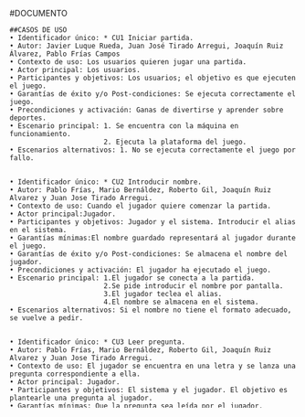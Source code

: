 #DOCUMENTO
  
	##CASOS DE USO
	• Identificador único: * CU1 Iniciar partida.
	• Autor: Javier Luque Rueda, Juan José Tirado Arregui, Joaquín Ruiz Álvarez, Pablo Frías Campos
	• Contexto de uso: Los usuarios quieren jugar una partida.
	• Actor principal: Los usuarios.
	• Participantes y objetivos: Los usuarios; el objetivo es que ejecuten el juego.
	• Garantías de éxito y/o Post-condiciones: Se ejecuta correctamente el juego.
	• Precondiciones y activación: Ganas de divertirse y aprender sobre deportes.
	• Escenario principal: 1. Se encuentra con la máquina en funcionamiento.
	                       2. Ejecuta la plataforma del juego.
	• Escenarios alternativos: 1. No se ejecuta correctamente el juego por fallo.


	• Identificador único: * CU2 Introducir nombre.
	• Autor: Pablo Frías, Mario Bernáldez, Roberto Gil, Joaquín Ruiz Alvarez y Juan Jose Tirado Arregui.
	• Contexto de uso: Cuando el jugador quiere comenzar la partida.
	• Actor principal:Jugador.
	• Participantes y objetivos: Jugador y el sistema. Introducir el alias en el sistema.
	• Garantías mínimas:El nombre guardado representará al jugador durante el juego.
	• Garantías de éxito y/o Post-condiciones: Se almacena el nombre del jugador.
	• Precondiciones y activación: El jugador ha ejecutado el juego.
	• Escenario principal: 1.El jugador se conecta a la partida.
						   2.Se pide introducir el nombre por pantalla.
						   3.El jugador teclea el alias.
						   4.El nombre se almacena en el sistema.
	• Escenarios alternativos: Si el nombre no tiene el formato adecuado, se vuelve a pedir.
	

	• Identificador único: * CU3 Leer pregunta.
	• Autor: Pablo Frías, Mario Bernáldez, Roberto Gil, Joaquín Ruiz Alvarez y Juan Jose Tirado Arregui.
	• Contexto de uso: El jugador se encuentra en una letra y se lanza una pregunta correspondiente a ella.
	• Actor principal: Jugador.
	• Participantes y objetivos: El sistema y el jugador. El objetivo es plantearle una pregunta al jugador.
	• Garantías mínimas: Que la pregunta sea leída por el jugador.
	• Garantías de éxito y/o Post-condiciones: Que se muestre la pregunta correctamente.
	• Precondiciones y activación: Que se haya comenzado el juego y estar en una ronda de la partida.
	• Escenario principal: 1.El jugador se encuentra en la partida.
						   2.Al jugador le toca contestar una letra.
						   3.El sistema elige aleatoriamente en la base de datos una pregunta de esa letra.
						   4.El sitema manda la pregunta.
	• Escenarios alternativos:
	
	
	• Identificador único: * CU4 Responder pregunta.
	• Autor: Pablo Frías, Mario Bernáldez, Roberto Gil, Carlos Pino Padilla, Joaquín Ruiz Alvarez y Juan Jose Tirado Arregui.
	• Contexto de uso: El jugador se encuentra con una pregunta de una letra.
	• Actor principal: Jugador.
	• Participantes y objetivos: El sistema y el jugador. El objetivo es responder la pregunta lanzada.
	• Garantías mínimas: Que se pida por teclado introducir la respuesta.
	• Garantías de éxito y/o Post-condiciones: Que el jugador responda la pregunta.
	• Precondiciones y activación: Que se haya comenzado el juego y el jugador haya visto mostrada la pregunta por pantalla.
	• Escenario principal: 1.El jugador se encuentra en la partida.
						   2.El sistema lanza una pregunta y el jugador la lee.
						   3.El sistema pide introducir por teclado la respuesta.
						   4.El jugador responde la pregunta.
	• Escenarios alternativos: 1. El jugador se encuentra en la partida.
							   2. El sistema lanza una pregunta y el jugador la lee.
							   3. El sistema pide introducir por teclado la respuesta.
							   4. Pasa el tiempo sin responder.
	
	
	• Identificador único: * CU5 Consultar validez de la respuesta.
	• Autor: Pablo Frías, Mario Bernáldez y Roberto Gil
	• Contexto de uso: El jugador acaba de responder una pregunta.
	• Actor principal: Jugador.
	• Participantes y objetivos: El sistema y el jugador. El objetivo es saber por el jugador si la pregunta es correcta o no. 
	• Garantías de éxito y/o Post-condiciones: Que se muestre por pantalla "CORRECTO" o "INCORRECTO".
	• Precondiciones y activación: El jugador ha respondido a una pregunta.
	• Escenario principal: 1. El jugador se encuentra en la partida.
						   2. El jugador ha respondido una pregunta.
						   3. El sistema comprueba en la base de datos que la respuesta es correcta.
						   4. El sistema muestra por pantalla la corrección.
	• Escenarios alternativos: Si no ha respondido dentro del tiempo, se muestra por pantalla "TIEMPO".
	
	
	• Identificador único: * CU6 Ver solución.
	• Autor: Pablo Frías, Mario Bernáldez, Roberto Gil, Carlos Pino Padilla, Joaquín Ruiz Alvarez y Juan Jose Tirado Arregui.
	• Contexto de uso: El jugador ha fallado el rebote.
	• Actor principal: El jugador
	• Participantes y objetivos: El sistema y los dos jugadores. El objetivo es saber la pregunta fallada.
	• Garantías de éxito y/o Post-condiciones: Que se muestre por pantalla la respuesta.
	• Precondiciones y activación: Que hayan fallado ambos jugadores la pregunta.
	• Escenario principal: 1. El jugador se encuentra en la partida
						   2. El jugador se encuentra en una ronda.
						   3. El jugador recibe el rebote
						   4. El rebote es fallado.
						   5. El sistema busca en la base de datos la respuesta.
						   6. El sistema muestra por pantalla la palabra.
	• Escenarios alternativos: Si el primer jugador en responder acierta acierta el rebote, no hace falta que muestre nada.								
							
	• Identificador único: * CU7 Ver puntuación.
	• Autor: Pablo Frías, Mario Bernáldez y Roberto Gil
	• Contexto de uso: El  jugador podrá saber en todo momento su puntuación actual.
	• Actor principal: El jugador.
	• Participantes y objetivos: EL sistema y el jugador; el objetivo es mostrar la puntuación del jugador. 
	• Garantías de éxito y/o Post-condiciones: Se muestra en pantalla la puntuación del jugador actualizada.
	• Precondiciones y activación: Que la partida haya empezado.
	• Escenario principal: 1. El jugador se encuentra en la partida.
			       2. El sistema lleva un recuento del número de puntos obtenidos. 
			       3. El sistema imprime por pantalla la puntuación del jugador.	
	• Escenarios alternativos:
		

	• Identificador único:  * CU8 Ver resultado final.
	• Autor: Pablo Frías, Mario Bernáldez y Roberto Gil
	• Contexto de uso: Al terminar la partida se mostrará el resultado de la partida.
	• Actor principal: El jugador.
	• Participantes y objetivos: El sistema y el jugador; el objetivo es informar a los jugadores del resultado de la partida.
	• Garantías de éxito y/o Post-condiciones: Se mostrará por pantalla el resultado.
	• Precondiciones y activación: Se deben haber completado todas las rondas.
	• Escenario principal: 1. Acaban las rondas.
	                       2. El sistema muestra el resultado final.
	• Escenarios alternativos: No se acaba la partida por abandono de la plataforma.

	
	• Identificador único:  * CU9 Consultar tiempo.
	• Autor: Javier Luque Rueda, Juan José Tirado Arregui, Joaquín Ruiz Álvarez, Pablo Frías Campos
	• Contexto de uso: Se está respondiendo una pregunta de una ronda.
	• Actor principal: El jugador.
	• Participantes y objetivos: El sistema y el jugador; el objetivo del jugador es saber el tiempo que le queda para responder.
	• Garantías de éxito y/o Post-condiciones: 
	• Precondiciones y activación: Se ha lanzado la pregunta.
	• Escenario principal: 1. El jugador se encuentra en partida.
	                       2. Durante una ronda se informa del tiempo que le queda.
	• Escenarios alternativos: 


	Identificador único:  * CU10 Consultar rebote.
	• Autor: Javier Luque Rueda, Juan José Tirado Arregui, Joaquín Ruiz Álvarez, Pablo Frías Campos, Carlos Pino Padilla
	• Contexto de uso: Se lanza la misma pregunta al jugador que no ha contestado primero.
	• Actor principal: El jugador.
	• Participantes y objetivos: El sistema y el jugador; el objetivo del jugador es saber que hay rebote y debe contestar a la misma pregunta.
	• Garantías de éxito y/o Post-condiciones: Se muestra por pantalla "REBOTE".
	• Precondiciones y activación:  Primer jugador en contestar en la ronda falla.
	• Escenario principal: 1. El jugador se encuentra en partida.
	                       2. El jugador se encuentra en una ronda.
						   3. El jugador recibe el rebote.
						   4. Durante la ronda se informa si hay rebote.
	• Escenarios alternativos: No hay rebote. (El primer jugador acierta)

	
	Identificador único:  * CU11 Consultar bonus.
	• Autor: Javier Luque Rueda, Juan José Tirado Arregui, Joaquín Ruiz Álvarez, Pablo Frías Campos, Carlos Pino Padilla
	• Contexto de uso: Al lanzarse la pregunta, se mostrará si tiene bonus.
	• Actor principal: El jugador.
	• Participantes y objetivos: El sistema y el jugador; el objetivo del jugador es saber que la pregunta tiene bonus.
	• Garantías de éxito y/o Post-condiciones: Se muestra por pantalla "BONUS" y "Puntuación doble".
	• Precondiciones y activación:  La letra de la ronda es la elegida para el bonus aleatoriamente.
	• Escenario principal: 1. El jugador se encuentra en partida.
	                       2. El jugador se encuentra en una ronda.
						   3. Durante la ronda se informa si hay bonus.
	• Escenarios alternativos: No hay bonus (ronda normal).


	Identificador único:  * CU12 Jugar otra vez.
	• Autor: Javier Luque Rueda, Juan José Tirado Arregui, Joaquín Ruiz Álvarez, Pablo Frías Campos, Carlos Pino Padilla
	• Contexto de uso: Termina partida y juega otra vez.
	• Actor principal: El jugador.
	• Participantes y objetivos: El sistema y el jugador; el objetivo es que puedan volver a jugar otra partida.
	• Garantías de éxito y/o Post-condiciones: Se muestra por pantalla "jugar otra vez".
	• Precondiciones y activación:  Termina la partida.
	• Escenario principal: 1. El jugador se encuentra en partida.
	                       2. Acaban las rondas.
	• Escenarios alternativos: 1. Cierra la plataforma


	Identificador único:  * CU13 Gestión de preguntas.
	• Autor: Javier Luque Rueda, Juan José Tirado Arregui, Joaquín Ruiz Álvarez, Pablo Frías Campos, Carlos Pino Padilla
	• Contexto de uso: De dónde salen las preguntas.
	• Actor principal: El administrador. 
	• Participantes y objetivos: Administrador, que salga la pregunta correspondiente a la ronda en la partida.
	• Garantías de éxito y/o Post-condiciones: 
	• Precondiciones y activación: 
	• Escenario principal: 
	• Escenarios alternativos:

			       



 
